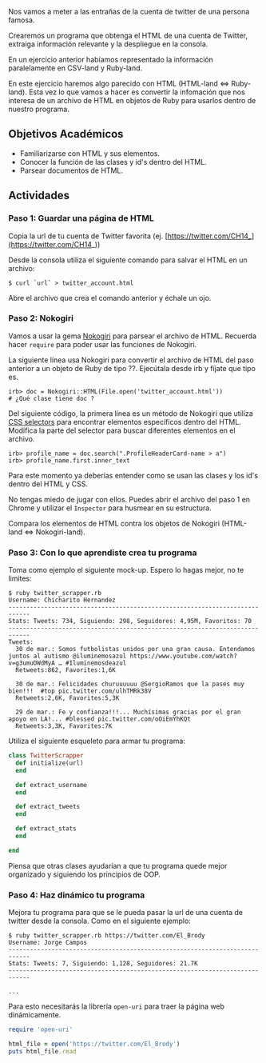 Nos vamos a meter a las entrañas de la cuenta de twitter de una persona famosa.

Crearemos un programa que obtenga el HTML de una cuenta de Twitter, extraiga información relevante y la despliegue en la consola.

En un ejercicio anterior habíamos representado la información paralelamente en CSV-land y Ruby-land.

En este ejercicio haremos algo parecido con HTML (HTML-land <=> Ruby-land). Esta vez lo que vamos a hacer es convertir la infomación que nos interesa de un archivo de HTML en objetos de Ruby para usarlos dentro de nuestro programa.

## Objetivos Académicos
- Familiarizarse con HTML y sus elementos.
- Conocer la función de las clases y id's dentro del HTML.
- Parsear documentos de HTML.


## Actividades

### Paso 1: Guardar una página de HTML

Copia la url de tu cuenta de Twitter favorita (ej. [https://twitter.com/CH14_](https://twitter.com/CH14_))

Desde la consola utiliza el siguiente comando para salvar el HTML en un archivo:

```
$ curl `url` > twitter_account.html
```

Abre el archivo que crea el comando anterior y échale un ojo.


### Paso 2: Nokogiri

Vamos a usar la gema [Nokogiri](http://www.rubydoc.info/github/sparklemotion/nokogiri) para parsear el archivo de HTML. Recuerda hacer `require` para poder usar las funciones de Nokogiri.

La siguiente línea usa Nokogiri para convertir el archivo de HTML del paso anterior a un objeto de Ruby de tipo ??. Ejecútala desde irb y fíjate que tipo es.

```
irb> doc = Nokogiri::HTML(File.open('twitter_account.html'))
# ¿Qué clase tiene doc ?
```

Del siguiente código, la primera línea es un método de Nokogiri que utiliza [CSS selectors](http://www.w3schools.com/cssref/css_selectors.asp) para encontrar elementos específicos dentro del HTML. Modifica la parte del selector para buscar diferentes elementos en el archivo.

```
irb> profile_name = doc.search(".ProfileHeaderCard-name > a")
irb> profile_name.first.inner_text
```

Para este momento ya deberías entender como se usan las clases y los id's dentro del HTML y CSS.

No tengas miedo de jugar con ellos. Puedes abrir el archivo del paso 1 en Chrome y utilizar el `Inspector` para husmear en su estructura.

Compara los elementos de HTML contra los objetos de Nokogiri (HTML-land <=> Nokogiri-land).


### Paso 3: Con lo que aprendiste crea tu programa

Toma como ejemplo el siguiente mock-up. Espero lo hagas mejor, no te limites:

```
$ ruby twitter_scrapper.rb
Username: Chicharito Hernandez
----------------------------------------------------------------------------
Stats: Tweets: 734, Siguiendo: 298, Seguidores: 4,95M, Favoritos: 70
----------------------------------------------------------------------------
Tweets:
  30 de mar.: Somos futbolistas unidos por una gran causa. Entendamos juntos al autismo @iluminemosazul https://www.youtube.com/watch?v=g3umuOWdMyA … #Iluminemosdeazul
  Retweets:862, Favorites:1,6K

  30 de mar.: Felicidades churuuuuuu @SergioRamos que la pases muy bien!!!  #top pic.twitter.com/ulhTMRk38V
  Retweets:2,6K, Favorites:5,3K

  29 de mar.: Fe y confianza!!!... Muchísimas gracias por el gran apoyo en LA!... #blessed pic.twitter.com/oOiEmYhKQt
  Retweets:3,3K, Favorites:7K
```

Utiliza el siguiente esqueleto para armar tu programa:

```ruby
class TwitterScrapper
  def initialize(url)
  end

  def extract_username
  end

  def extract_tweets
  end

  def extract_stats
  end

end
```

Piensa que otras clases ayudarían a que tu programa quede mejor organizado y siguiendo los principios de OOP.


### Paso 4: Haz dinámico tu programa

Mejora tu programa para que se le pueda pasar la url de una cuenta de twitter desde la consola. Como en el siguiente ejemplo:

```
$ ruby twitter_scrapper.rb https://twitter.com/El_Brody
Username: Jorge Campos
----------------------------------------------------------------------------
Stats: Tweets: 7, Siguiendo: 1,128, Seguidores: 21.7K
----------------------------------------------------------------------------

...
```

Para esto necesitarás la librería `open-uri` para traer la página web dinámicamente.

```ruby
require 'open-uri'

html_file = open('https://twitter.com/El_Brody')
puts html_file.read
```
